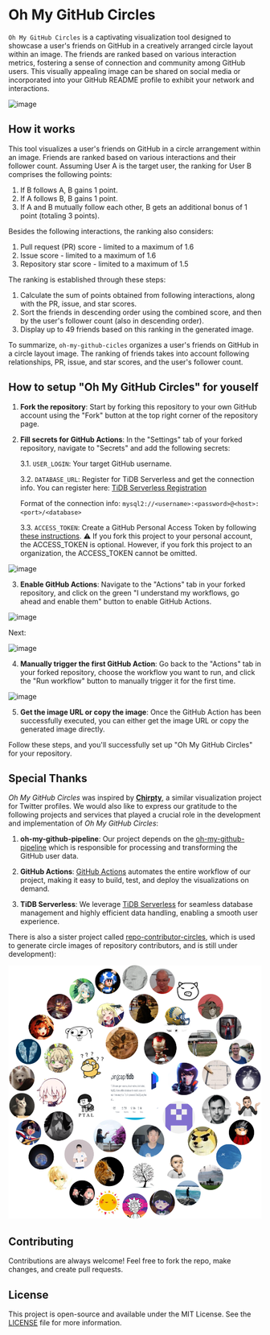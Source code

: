 # Oh My GitHub Circles

`Oh My GitHub Circles` is a captivating visualization tool designed to showcase a user's friends on GitHub in a creatively arranged circle layout within an image. The friends are ranked based on various interaction metrics, fostering a sense of connection and community among GitHub users. This visually appealing image can be shared on social media or incorporated into your GitHub README profile to exhibit your network and interactions.


![image](https://github.com/hooopo/oh-my-github-circles/assets/63877/355f958f-b9f8-4478-8021-48d2dd7958c8)



## How it works

This tool visualizes a user's friends on GitHub in a circle arrangement within an image. Friends are ranked based on various interactions and their follower count. Assuming User A is the target user, the ranking for User B comprises the following points:

1. If B follows A, B gains 1 point.
2. If A follows B, B gains 1 point.
3. If A and B mutually follow each other, B gets an additional bonus of 1 point (totaling 3 points).

Besides the following interactions, the ranking also considers:

1. Pull request (PR) score - limited to a maximum of 1.6
2. Issue score - limited to a maximum of 1.6
3. Repository star score - limited to a maximum of 1.5

The ranking is established through these steps:

1. Calculate the sum of points obtained from following interactions, along with the PR, issue, and star scores.
2. Sort the friends in descending order using the combined score, and then by the user's follower count (also in descending order).
3. Display up to 49 friends based on this ranking in the generated image.

To summarize, `oh-my-github-cicles` organizes a user's friends on GitHub in a circle layout image. The ranking of friends takes into account following relationships, PR, issue, and star scores, and the user's follower count.

## How to setup "Oh My GitHub Circles" for youself

1. **Fork the repository**: Start by forking this repository to your own GitHub account using the "Fork" button at the top right corner of the repository page.

2. **Fill secrets for GitHub Actions**: In the "Settings" tab of your forked repository, navigate to "Secrets" and add the following secrets:

   3.1. `USER_LOGIN`: Your target GitHub username.
   
   3.2. `DATABASE_URL`: Register for TiDB Serverless and get the connection info. You can register here: [TiDB Serverless Registration](https://tidbcloud.com/?utm_source=github_circles&utm_medium=github_circles&utm_campaign=github_circles)

   Format of the connection info: `mysql2://<username>:<password>@<host>:<port>/<database>`
   
   3.3. `ACCESS_TOKEN`: Create a GitHub Personal Access Token by following [these instructions](https://docs.github.com/en/authentication/keeping-your-account-and-data-secure/creating-a-personal-access-token). ⚠️ If you fork this project to your personal account, the ACCESS_TOKEN is optional. However, if you fork this project to an organization, the ACCESS_TOKEN cannot be omitted.

![image](https://github.com/hooopo/oh-my-github-circles/assets/63877/9428a16a-a6ae-409d-8537-6cc78bf97ce2)


3. **Enable GitHub Actions**: Navigate to the "Actions" tab in your forked repository, and click on the green "I understand my workflows, go ahead and enable them" button to enable GitHub Actions.

![image](https://github.com/hooopo/oh-my-github-circles/assets/63877/5b1b31b8-bfc7-416d-917c-8e6403b419ac)

Next:

![image](https://github.com/hooopo/oh-my-github-circles/assets/63877/28f90221-e463-4f44-8f35-4f4eaa2cbac1)



4. **Manually trigger the first GitHub Action**: Go back to the "Actions" tab in your forked repository, choose the workflow you want to run, and click the "Run workflow" button to manually trigger it for the first time.

![image](https://github.com/hooopo/oh-my-github-circles/assets/63877/d883ab0b-e9d6-40a7-a9a5-dd3ae87c58fc)


5. **Get the image URL or copy the image**: Once the GitHub Action has been successfully executed, you can either get the image URL or copy the generated image directly.

Follow these steps, and you'll successfully set up "Oh My GitHub Circles" for your repository.

## Special Thanks

_Oh My GitHub Circles_ was inspired by [**Chirpty**](https://chirpty.com/), a similar visualization project for Twitter profiles. We would also like to express our gratitude to the following projects and services that played a crucial role in the development and implementation of _Oh My GitHub Circles_:

1. **oh-my-github-pipeline**: Our project depends on the [oh-my-github-pipeline](https://github.com/hooopo/oh-my-github-pipeline) which is responsible for processing and transforming the GitHub user data.

2. **GitHub Actions**: [GitHub Actions](https://github.com/features/actions) automates the entire workflow of our project, making it easy to build, test, and deploy the visualizations on demand.

3. **TiDB Serverless**: We leverage [TiDB Serverless](https://tidbcloud.com/?utm_source=github_circles&utm_medium=github_circles&utm_campaign=github_circles) for seamless database management and highly efficient data handling, enabling a smooth user experience.

There is also a sister project called [repo-contributor-circles](https://github.com/hooopo/repo-contributor-circles), which is used to generate circle images of repository contributors, and is still under development):

![](https://raw.githubusercontent.com/hooopo/repo-contributor-circles/main/circle.png?vv=1)

## Contributing

Contributions are always welcome! Feel free to fork the repo, make changes, and create pull requests.

## License

This project is open-source and available under the MIT License. See the [LICENSE](LICENSE) file for more information.
